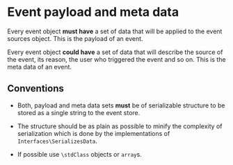 # Event payload and meta data

Every event object __must have__ a set of data that will be applied to the event sources object. This is the payload of an event.

Every event object __could have__ a set of data that will describe the source of the event, its reason, the user who triggered the event and so on.
This is the meta data of an event.

## Conventions

* Both, payload and meta data sets __must__ be of serializable structure to be stored as a single string to the event store.

* The structure should be as plain as possible to minify the complexity of serialization which is done by the implementations of `Interfaces\SerializesData`.

* If possible use `\stdClass` objects or `array`s.


